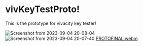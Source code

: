 # vivKeyTestProto!
This is the prototype for vivacity key tester!

![Screenshot from 2023-09-04 20-08-04](https://github.com/KNelTech/vivKeyTestProto/assets/83507106/295ec11d-f6cb-4f38-8e6c-1d6b6ded0ff9)
![Screenshot from 2023-09-04 20-07-40](https://github.com/KNelTech/vivKeyTestProto/assets/83507106/2ab717d9-78b6-4a63-b8b0-b4d9c3606220)
[PROTOFINAL.webm](https://github.com/KNelTech/vivKeyTestProto/assets/83507106/1555f1ea-3c3d-4f9d-b7ed-a818489434be)
